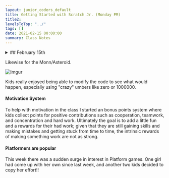 ```yaml
---
layout: junior_coders_default
title: Getting Started with Scratch Jr. (Monday PM)
title2: 
levelsToTop: "../"
tags: []
date: 2021-02-15 00:00:00
summary: Class Notes
---
```



<details markdown=1>
<summary markdown=1>## February 15th
</summary>

## February 15th

### Homework due February 22nd

Keep working on your class project.

### Recap for February 15th

#### Preliminary Activity

We started off with an activity aimed at prompting some positivity and team spirit. Kids went around the room and tried to say one nice thing about one other person. Even though some kids struggled with this, I think it was helpful at getting them to think in those terms. Based on this I talked the positive qualities the kids in this class have. Then I talked about how these qualities can be part of becoming a good coder. I wanted them also to think of themselves as coders.

Qualities that kids in this class have that are also good for coders
  : Creativity 
  : Energy and Excitement
  : Getting in ideas from many places.
  : Cleverness 
  : Assiduousness 
  : Learning independently.
  : Thoughtfulness
  : Kindness
  : Willingness to ask questions and search for answers
  : Concentration
  : Working through difficulties
  : Focus


#### Project Review of the Day (February 15th)

Today we also started a project review series. At the beginning of each class we will spend some time reviewing a project that someone has made. As a class, we will then modify it to see how it works, and how to make it better.

Today's project was the Space Rush game.

<iframe width="100%" height="408" src="//www.tynker.com/ide/embedded?p=6021522f326cdc17cf2e10d4&controls=true&autostart=false" frameborder="0" allowfullscreen></iframe>{: .jsgif}

We looked at the code that controls how the Ship moves and adjust ed the the parameters to make the character move faser and more smoothly.

By making how far the ship moves each time larger, the ship moves faster, but less smoothly. By decreasing the wait the ship goes faster.

!![Space Rush](https://i.imgur.com/XPCDm4h.png)
</details>

Likewise for the Monn/Asteroid.

![Imgur](https://i.imgur.com/XTtlYMM.png)


Kids really enjoyed being able to modify the code to see what would happen, especially using "crazy" umbers like zero or 1000000. 

#### Motivation System

To help with motivation in the class I started an bonus points system where kids collect points for positive contributions such as cooperation, teamwork, and concentration and hard work. Ultimately the goal is to add a little fun and a rewards for their had work; given that they are still gaining skills and making mistakes and getting stuck from time to time, the intrinsic rewards of making something work are not as strong.

#### Platformers are popular

This week there was a sudden surge in interest in Platform games. One girl had come up with her own since last week, and another two kids decided to copy her effort!!


</details>